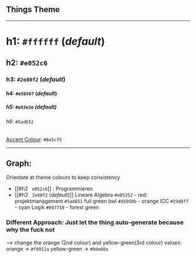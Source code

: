## Things Theme
--- 
# h1:  `#ffffff` (_default_)
## h2: `#e052c6`
### h3:  `#2e80f2` (_default_)
#### h4: `#e5b567` (_default_)
##### h5: `#e83e3e` (_default_)
###### h6:  `#5ad651`

[Accent Colour](https:guthib.com): `#8a5cf5`

---
## Graph:
Orientate at theme colours to keep consistency
- [[#h2 ` e052c6`]] : Programmieren
- [[#h3 ` 2e80f2` (_default_)]] Lineare Algebra
`#e05252` - red: projektmanagement
`#5ad651` full green bwl
`#d5950b` - orange ICC
`#29d8ff` - cyan Logik
`#097710` - forest green

### Different Approach: Just let the thing auto-generate because why the fuck not
--> change the orange (2nd colour) and yellow-green(3rd colour) values:
orange -> `#f9911a`
yellow-green -> `#9de60a`